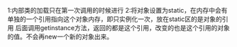 1:内部类的加载只在第一次调用的时候进行
2:将对象设置为static，在内存中会有单独的一个引用指向这个对象内存，即只实例化一次，放在static区的是对象的引用
后面调用getinstance方法，返回的都是这个引用，改变的也是这个引用的对象的值。不会再new一个新的对象出来。
